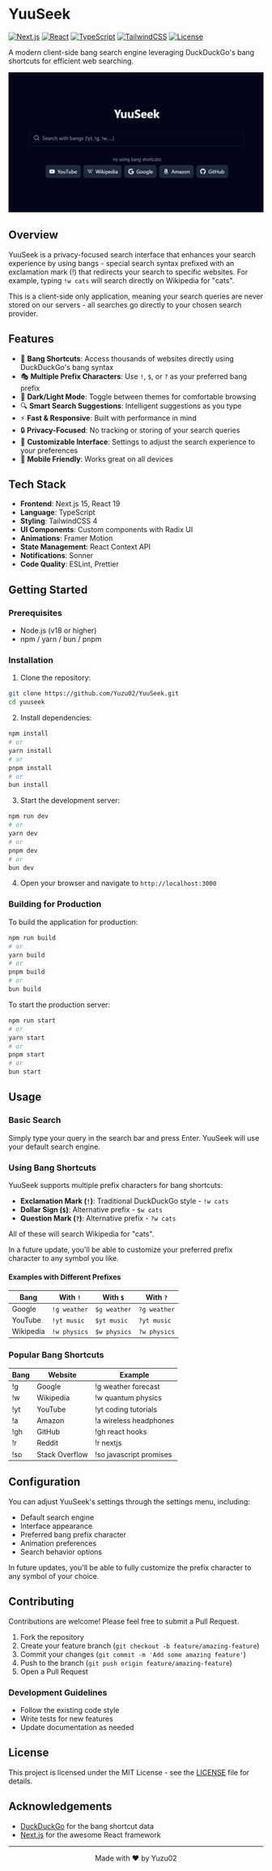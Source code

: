# YuuSeek

[![Next.js](https://img.shields.io/badge/Next.js-15.2.0-black)](https://nextjs.org/)
[![React](https://img.shields.io/badge/React-19.0.0-blue)](https://reactjs.org/)
[![TypeScript](https://img.shields.io/badge/TypeScript-5-blue)](https://www.typescriptlang.org/)
[![TailwindCSS](https://img.shields.io/badge/TailwindCSS-4-blue)](https://tailwindcss.com/)
[![License](https://img.shields.io/badge/License-MIT-green)](LICENSE)

A modern client-side bang search engine leveraging DuckDuckGo's bang shortcuts for efficient web searching.

![YuuSeek Screenshot](public/YuuSeek.png)

## Overview

YuuSeek is a privacy-focused search interface that enhances your search experience by using bangs - special search syntax prefixed with an exclamation mark (!) that redirects your search to specific websites. For example, typing `!w cats` will search directly on Wikipedia for "cats".

This is a client-side only application, meaning your search queries are never stored on our servers - all searches go directly to your chosen search provider.

## Features

- 🚀 **Bang Shortcuts**: Access thousands of websites directly using DuckDuckGo's bang syntax
- 🎭 **Multiple Prefix Characters**: Use `!`, `$`, or `?` as your preferred bang prefix
- 🌙 **Dark/Light Mode**: Toggle between themes for comfortable browsing
- 🔍 **Smart Search Suggestions**: Intelligent suggestions as you type
- ⚡ **Fast & Responsive**: Built with performance in mind
- 🔒 **Privacy-Focused**: No tracking or storing of your search queries
- 🎨 **Customizable Interface**: Settings to adjust the search experience to your preferences
- 📱 **Mobile Friendly**: Works great on all devices

## Tech Stack

- **Frontend**: Next.js 15, React 19
- **Language**: TypeScript
- **Styling**: TailwindCSS 4
- **UI Components**: Custom components with Radix UI
- **Animations**: Framer Motion
- **State Management**: React Context API
- **Notifications**: Sonner
- **Code Quality**: ESLint, Prettier

## Getting Started

### Prerequisites

- Node.js (v18 or higher)
- npm / yarn / bun / pnpm

### Installation

1. Clone the repository:

```bash
git clone https://github.com/Yuzu02/YuuSeek.git
cd yuuseek
```

2. Install dependencies:

```bash
npm install
# or
yarn install
# or
pnpm install
# or
bun install
```

3. Start the development server:

```bash
npm run dev
# or
yarn dev
# or
pnpm dev
# or
bun dev
```

4. Open your browser and navigate to `http://localhost:3000`

### Building for Production

To build the application for production:

```bash
npm run build
# or
yarn build
# or
pnpm build
# or
bun build
```

To start the production server:

```bash
npm run start
# or
yarn start
# or
pnpm start
# or
bun start
```

## Usage

### Basic Search

Simply type your query in the search bar and press Enter. YuuSeek will use your default search engine.

### Using Bang Shortcuts

YuuSeek supports multiple prefix characters for bang shortcuts:

- **Exclamation Mark (`!`)**: Traditional DuckDuckGo style - `!w cats`
- **Dollar Sign (`$`)**: Alternative prefix - `$w cats`
- **Question Mark (`?`)**: Alternative prefix - `?w cats`

All of these will search Wikipedia for "cats".

In a future update, you'll be able to customize your preferred prefix character to any symbol you like.

#### Examples with Different Prefixes

| Bang      | With `!`     | With `$`     | With `?`     |
| --------- | ------------ | ------------ | ------------ |
| Google    | `!g weather` | `$g weather` | `?g weather` |
| YouTube   | `!yt music`  | `$yt music`  | `?yt music`  |
| Wikipedia | `!w physics` | `$w physics` | `?w physics` |

### Popular Bang Shortcuts

| Bang | Website        | Example                 |
| ---- | -------------- | ----------------------- |
| !g   | Google         | !g weather forecast     |
| !w   | Wikipedia      | !w quantum physics      |
| !yt  | YouTube        | !yt coding tutorials    |
| !a   | Amazon         | !a wireless headphones  |
| !gh  | GitHub         | !gh react hooks         |
| !r   | Reddit         | !r nextjs               |
| !so  | Stack Overflow | !so javascript promises |

## Configuration

You can adjust YuuSeek's settings through the settings menu, including:

- Default search engine
- Interface appearance
- Preferred bang prefix character
- Animation preferences
- Search behavior options

In future updates, you'll be able to fully customize the prefix character to any symbol of your choice.

## Contributing

Contributions are welcome! Please feel free to submit a Pull Request.

1. Fork the repository
2. Create your feature branch (`git checkout -b feature/amazing-feature`)
3. Commit your changes (`git commit -m 'Add some amazing feature'`)
4. Push to the branch (`git push origin feature/amazing-feature`)
5. Open a Pull Request

### Development Guidelines

- Follow the existing code style
- Write tests for new features
- Update documentation as needed

## License

This project is licensed under the MIT License - see the [LICENSE](LICENSE) file for details.

## Acknowledgements

- [DuckDuckGo](https://duckduckgo.com/) for the bang shortcut data
- [Next.js](https://nextjs.org/) for the awesome React framework

---

<div align="center">
Made with ❤️ by Yuzu02
</div>
